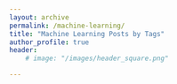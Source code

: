 ```yaml
---
layout: archive
permalink: /machine-learning/
title: "Machine Learning Posts by Tags"
author_profile: true
header: 
    # image: "/images/header_square.png"

---
```


<!-- {% include base_path %}
{% include group-by-array collection=site.posts field="tags" %}

{% for tag in group_names %}
  {% assign posts = group_items[forloop.index0] %}
  <h2 id="{{ tag | slugify }}" class="archive__subtitle">{{ tag }}</h2>
  {% for post in posts %}
    {% include archive-single.html %}
  {% endfor %}
{% endfor %} -->


